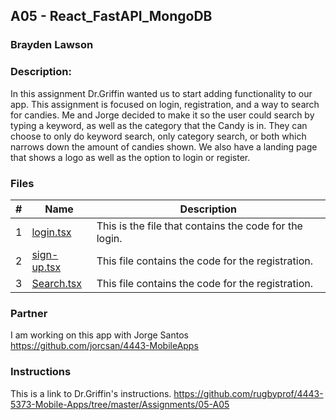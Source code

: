 ## A05 - React_FastAPI_MongoDB
### Brayden Lawson
### Description:

In this assignment Dr.Griffin wanted us to start adding functionality to our app. This assignment is focused on login, registration, and a way to search for candies. Me and Jorge decided to make it so the user could search by typing a keyword, as well as the category that the Candy is in. They can choose to only do keyword search, only category search, or both which narrows down the amount of candies shown. We also have a landing page that shows a logo as well as the option to login or register. 

### Files

|   #   | Name     | Description                      |
| :---: | -------- | -------------------------------- |
|   1   | [login.tsx](https://github.com/bglawson1001/4443-MobileApps-Lawson/blob/main/Assignments/A05/app/(auth)/login.tsx) | This is the file that contains the code for the login.  |
|   2   | [sign-up.tsx](https://github.com/bglawson1001/4443-MobileApps-Lawson/blob/main/Assignments/A05/app/(auth)/sign-up.tsx) | This file contains the code for the registration. 
|   3   | [Search.tsx](https://github.com/bglawson1001/4443-MobileApps-Lawson/blob/main/Assignments/A05/app/(auth)/sign-up.tsx) | This file contains the code for the registration. |


### Partner
I am working on this app with Jorge Santos https://github.com/jorcsan/4443-MobileApps


### Instructions

This is a link to Dr.Griffin's instructions. https://github.com/rugbyprof/4443-5373-Mobile-Apps/tree/master/Assignments/05-A05






